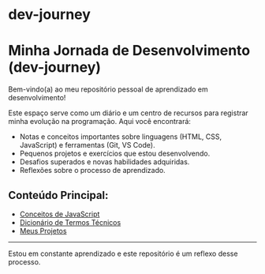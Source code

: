 # dev-journey
# Minha Jornada de Desenvolvimento (dev-journey)

Bem-vindo(a) ao meu repositório pessoal de aprendizado em desenvolvimento!

Este espaço serve como um diário e um centro de recursos para registrar minha evolução na programação. Aqui você encontrará:

-   Notas e conceitos importantes sobre linguagens (HTML, CSS, JavaScript) e ferramentas (Git, VS Code).
-   Pequenos projetos e exercícios que estou desenvolvendo.
-   Desafios superados e novas habilidades adquiridas.
-   Reflexões sobre o processo de aprendizado.

## Conteúdo Principal:

-   [Conceitos de JavaScript](conceitos-js.md)
-   [Dicionário de Termos Técnicos](dicionario-termos.md)
-   [Meus Projetos](projetos.md)

---

Estou em constante aprendizado e este repositório é um reflexo desse processo.
